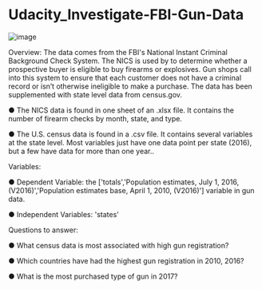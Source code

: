 # Udacity_Investigate-FBI-Gun-Data

![image](https://user-images.githubusercontent.com/112290483/218824363-20c8f927-a2ed-4f79-adc0-1af659f14a61.png)

Overview: The data comes from the FBI's National Instant Criminal Background Check System. The NICS is used by to determine whether a prospective buyer is eligible to buy firearms or explosives. Gun shops call into this system to ensure that each customer does not have a criminal record or isn’t otherwise ineligible to make a purchase. The data has been supplemented with state level data from census.gov.

● The NICS data is found in one sheet of an .xlsx file. It contains the number of firearm checks by month, state, and type.

● The U.S. census data is found in a .csv file. It contains several variables at the state level. Most variables just have one data point per state (2016), but a few have data for more than one year..


Variables:

● Dependent Variable: the ['totals','Population estimates, July 1, 2016, (V2016)','Population estimates base, April 1, 2010, (V2016)'] variable in gun data.

● Independent Variables: 'states'


Questions to answer:

● What census data is most associated with high gun registration?

● Which countries have had the highest gun registration in 2010, 2016?

● What is the most purchased type of gun in 2017?

